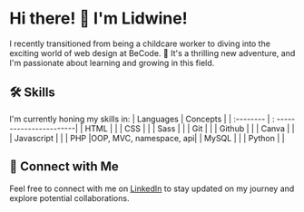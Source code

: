 # Hi there! 👋 I'm Lidwine!

I recently transitioned from being a childcare worker to diving into the exciting world of web design at BeCode. 🚀 It's a thrilling new adventure, and I'm passionate about learning and growing in this field.

## 🛠 Skills

I'm currently honing my skills in:
| Languages    | Concepts  |
| :--------    | : -----------------------|
| HTML         |  |
| CSS          |  |
| Sass         |  |
| Git          |  |
| Github       |  |
| Canva        |  |
| Javascript   |  |
| PHP          |OOP, MVC, namespace, api|
| MySQL        |  |
| Python       |  |


## 🔗 Connect with Me 

Feel free to connect with me on [LinkedIn](https://www.linkedin.com/in/lidwine-careme/) to stay updated on my journey and explore potential collaborations.
